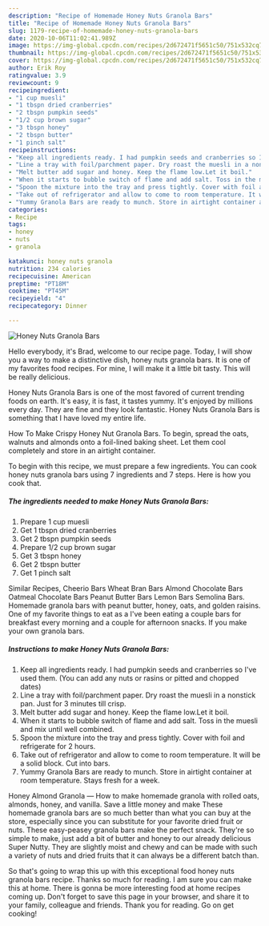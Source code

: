 ```yaml
---
description: "Recipe of Homemade Honey Nuts Granola Bars"
title: "Recipe of Homemade Honey Nuts Granola Bars"
slug: 1179-recipe-of-homemade-honey-nuts-granola-bars
date: 2020-10-06T11:02:41.989Z
image: https://img-global.cpcdn.com/recipes/2d672471f5651c50/751x532cq70/honey-nuts-granola-bars-recipe-main-photo.jpg
thumbnail: https://img-global.cpcdn.com/recipes/2d672471f5651c50/751x532cq70/honey-nuts-granola-bars-recipe-main-photo.jpg
cover: https://img-global.cpcdn.com/recipes/2d672471f5651c50/751x532cq70/honey-nuts-granola-bars-recipe-main-photo.jpg
author: Erik Roy
ratingvalue: 3.9
reviewcount: 9
recipeingredient:
- "1 cup muesli"
- "1 tbspn dried cranberries"
- "2 tbspn pumpkin seeds"
- "1/2 cup brown sugar"
- "3 tbspn honey"
- "2 tbspn butter"
- "1 pinch salt"
recipeinstructions:
- "Keep all ingredients ready. I had pumpkin seeds and cranberries so I&#39;ve used them. (You can add any nuts or rasins or pitted and chopped dates)"
- "Line a tray with foil/parchment paper. Dry roast the muesli in a nonstick pan. Just for 3 minutes till crisp."
- "Melt butter add sugar and honey. Keep the flame low.Let it boil."
- "When it starts to bubble switch of flame and add salt. Toss in the muesli and mix until well combined."
- "Spoon the mixture into the tray and press tightly. Cover with foil and refrigerate for 2 hours."
- "Take out of refrigerator and allow to come to room temperature. It will be a solid block. Cut into bars."
- "Yummy Granola Bars are ready to munch. Store in airtight container at room temperature. Stays fresh for a week."
categories:
- Recipe
tags:
- honey
- nuts
- granola

katakunci: honey nuts granola 
nutrition: 234 calories
recipecuisine: American
preptime: "PT18M"
cooktime: "PT45M"
recipeyield: "4"
recipecategory: Dinner

---
```



![Honey Nuts Granola Bars](https://img-global.cpcdn.com/recipes/2d672471f5651c50/751x532cq70/honey-nuts-granola-bars-recipe-main-photo.jpg)

Hello everybody, it's Brad, welcome to our recipe page. Today, I will show you a way to make a distinctive dish, honey nuts granola bars. It is one of my favorites food recipes. For mine, I will make it a little bit tasty. This will be really delicious.

Honey Nuts Granola Bars is one of the most favored of current trending foods on earth. It's easy, it is fast, it tastes yummy. It's enjoyed by millions every day. They are fine and they look fantastic. Honey Nuts Granola Bars is something that I have loved my entire life.

How To Make Crispy Honey Nut Granola Bars. To begin, spread the oats, walnuts and almonds onto a foil-lined baking sheet. Let them cool completely and store in an airtight container.


To begin with this recipe, we must prepare a few ingredients. You can cook honey nuts granola bars using 7 ingredients and 7 steps. Here is how you cook that.

<!--inarticleads1-->

##### The ingredients needed to make Honey Nuts Granola Bars:

1. Prepare 1 cup muesli
1. Get 1 tbspn dried cranberries
1. Get 2 tbspn pumpkin seeds
1. Prepare 1/2 cup brown sugar
1. Get 3 tbspn honey
1. Get 2 tbspn butter
1. Get 1 pinch salt


Similar Recipes, Cheerio Bars Wheat Bran Bars Almond Chocolate Bars Oatmeal Chocolate Bars Peanut Butter Bars Lemon Bars Semolina Bars. Homemade granola bars with peanut butter, honey, oats, and golden raisins. One of my favorite things to eat as a I&#39;ve been eating a couple bars for breakfast every morning and a couple for afternoon snacks. If you make your own granola bars. 

<!--inarticleads2-->

##### Instructions to make Honey Nuts Granola Bars:

1. Keep all ingredients ready. I had pumpkin seeds and cranberries so I&#39;ve used them. (You can add any nuts or rasins or pitted and chopped dates)
1. Line a tray with foil/parchment paper. Dry roast the muesli in a nonstick pan. Just for 3 minutes till crisp.
1. Melt butter add sugar and honey. Keep the flame low.Let it boil.
1. When it starts to bubble switch of flame and add salt. Toss in the muesli and mix until well combined.
1. Spoon the mixture into the tray and press tightly. Cover with foil and refrigerate for 2 hours.
1. Take out of refrigerator and allow to come to room temperature. It will be a solid block. Cut into bars.
1. Yummy Granola Bars are ready to munch. Store in airtight container at room temperature. Stays fresh for a week.


Honey Almond Granola — How to make homemade granola with rolled oats, almonds, honey, and vanilla. Save a little money and make These homemade granola bars are so much better than what you can buy at the store, especially since you can substitute for your favorite dried fruit or nuts. These easy-peasey granola bars make the perfect snack. They&#39;re so simple to make, just add a bit of butter and honey to our already delicious Super Nutty. They are slightly moist and chewy and can be made with such a variety of nuts and dried fruits that it can always be a different batch than. 

So that's going to wrap this up with this exceptional food honey nuts granola bars recipe. Thanks so much for reading. I am sure you can make this at home. There is gonna be more interesting food at home recipes coming up. Don't forget to save this page in your browser, and share it to your family, colleague and friends. Thank you for reading. Go on get cooking!
